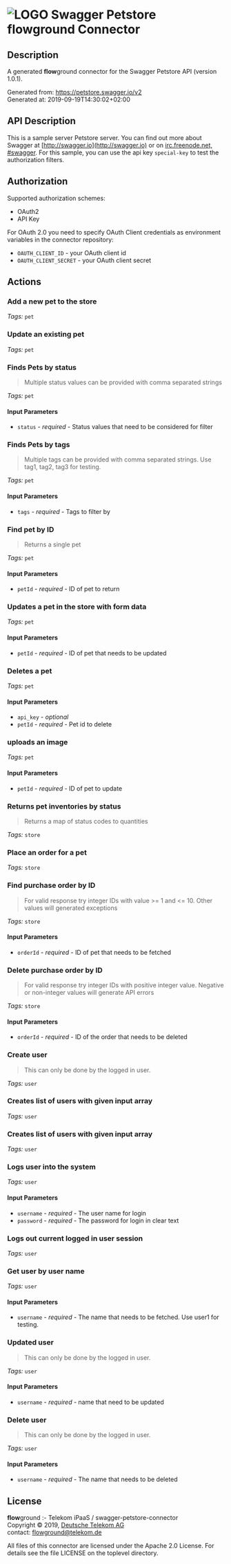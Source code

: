 # ![LOGO](logo.png) Swagger Petstore **flow**ground Connector

## Description

A generated **flow**ground connector for the Swagger Petstore API (version 1.0.1).

Generated from: https://petstore.swagger.io/v2<br/>
Generated at: 2019-09-19T14:30:02+02:00

## API Description

This is a sample server Petstore server.  You can find out more about Swagger at [http://swagger.io](http://swagger.io) or on [irc.freenode.net, #swagger](http://swagger.io/irc/).  For this sample, you can use the api key `special-key` to test the authorization filters.<br/>

## Authorization

Supported authorization schemes:
- OAuth2
- API Key


For OAuth 2.0 you need to specify OAuth Client credentials as environment variables in the connector repository:
* `OAUTH_CLIENT_ID` - your OAuth client id
* `OAUTH_CLIENT_SECRET` - your OAuth client secret

## Actions

### Add a new pet to the store

*Tags:* `pet`

### Update an existing pet

*Tags:* `pet`

### Finds Pets by status
> Multiple status values can be provided with comma separated strings<br/>

*Tags:* `pet`

#### Input Parameters
* `status` - _required_ - Status values that need to be considered for filter<br/>

### Finds Pets by tags
> Multiple tags can be provided with comma separated strings. Use tag1, tag2, tag3 for testing.<br/>

*Tags:* `pet`

#### Input Parameters
* `tags` - _required_ - Tags to filter by<br/>

### Find pet by ID
> Returns a single pet<br/>

*Tags:* `pet`

#### Input Parameters
* `petId` - _required_ - ID of pet to return<br/>

### Updates a pet in the store with form data

*Tags:* `pet`

#### Input Parameters
* `petId` - _required_ - ID of pet that needs to be updated<br/>

### Deletes a pet

*Tags:* `pet`

#### Input Parameters
* `api_key` - _optional_
* `petId` - _required_ - Pet id to delete<br/>

### uploads an image

*Tags:* `pet`

#### Input Parameters
* `petId` - _required_ - ID of pet to update<br/>

### Returns pet inventories by status
> Returns a map of status codes to quantities<br/>

*Tags:* `store`

### Place an order for a pet

*Tags:* `store`

### Find purchase order by ID
> For valid response try integer IDs with value >= 1 and <= 10. Other values will generated exceptions<br/>

*Tags:* `store`

#### Input Parameters
* `orderId` - _required_ - ID of pet that needs to be fetched<br/>

### Delete purchase order by ID
> For valid response try integer IDs with positive integer value. Negative or non-integer values will generate API errors<br/>

*Tags:* `store`

#### Input Parameters
* `orderId` - _required_ - ID of the order that needs to be deleted<br/>

### Create user
> This can only be done by the logged in user.<br/>

*Tags:* `user`

### Creates list of users with given input array

*Tags:* `user`

### Creates list of users with given input array

*Tags:* `user`

### Logs user into the system

*Tags:* `user`

#### Input Parameters
* `username` - _required_ - The user name for login<br/>
* `password` - _required_ - The password for login in clear text<br/>

### Logs out current logged in user session

*Tags:* `user`

### Get user by user name

*Tags:* `user`

#### Input Parameters
* `username` - _required_ - The name that needs to be fetched. Use user1 for testing.<br/>

### Updated user
> This can only be done by the logged in user.<br/>

*Tags:* `user`

#### Input Parameters
* `username` - _required_ - name that need to be updated<br/>

### Delete user
> This can only be done by the logged in user.<br/>

*Tags:* `user`

#### Input Parameters
* `username` - _required_ - The name that needs to be deleted<br/>

## License

**flow**ground :- Telekom iPaaS / swagger-petstore-connector<br/>
Copyright © 2019, [Deutsche Telekom AG](https://www.telekom.de)<br/>
contact: flowground@telekom.de

All files of this connector are licensed under the Apache 2.0 License. For details
see the file LICENSE on the toplevel directory.
